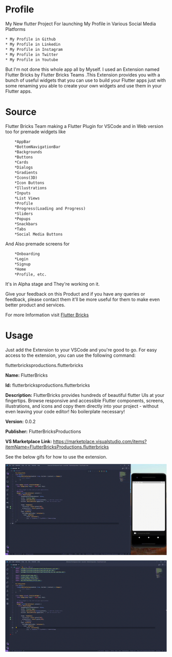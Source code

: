 # Profile

My New flutter Project For launching My Profile in Various Social Media Platforms

    * My Profile in Github
    * My Profile in Linkedin
    * My Profile in Instagram
    * My Profile in Twitter
    * My Profile in Youtube

But I'm not done this whole app all by Myself.
I used an Extension named Flutter Bricks by Flutter Bricks Teams .This Extension provides you with a bunch of useful widgets that you can use to build your Flutter apps just with some renaming you able to create your own widgets and use them in your Flutter apps.

# Source
Flutter Bricks Team making a Flutter Plugin for VSCode and in Web version too for premade widgets like 

        *AppBar
        *BottomNavigationBar
        *Backgrounds
        *Buttons
        *Cards
        *Dialogs
        *Gradients
        *Icons(3D)
        *Icon Buttons
        *Illustrations
        *Inputs
        *List Views
        *Profile
        *Progress(Loading and Progress)
        *Sliders
        *Popups
        *Snackbars
        *Tabs
        *Social Media Buttons
    
And Also premade screens for 

        *Onboarding 
        *Login
        *Signup
        *Home
        *Profile, etc.

It's in Alpha stage and They're working on it.

Give your feedback on this Product and if you have any queries or feedback, 
please contact them it'll  be more useful for them to make even better product and services.

For more Information visit [Flutter Bricks](https://www.flutterbricks.com/)

# Usage

Just add the Extension to your VSCode and you're good to go. 
For easy access to the extension, you can use the following command:

flutterbricksproductions.flutterbricks 


**Name:** FlutterBricks

**Id:** flutterbricksproductions.flutterbricks

**Description:** FlutterBricks provides hundreds of beautiful flutter UIs at your fingertips. Browse responsive and accessible Flutter components, screens, illustrations, and icons and copy them directly into your project - without even leaving your code editor! No boilerplate necessary! 

**Version:** 0.0.2

**Publisher:** FlutterBricksProductions

**VS Marketplace Link:** 
https://marketplace.visualstudio.com/items?itemName=FlutterBricksProductions.flutterbricks

See the below gifs for how to use the extension.

![Some](asset/widgetDemo.gif)

![Some](asset/screenDemo.gif)
